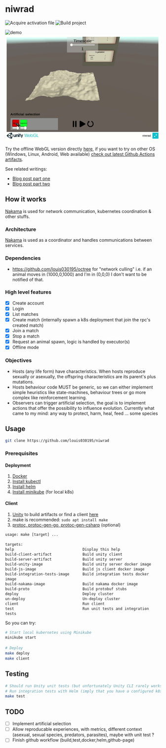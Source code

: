 
# niwrad

![Acquire activation file](https://github.com/louis030195/niwrad/workflows/Acquire%20activation%20file/badge.svg)
![Build project](https://github.com/louis030195/niwrad/workflows/Build%20project/badge.svg)

![demo](docs/images/demo.gif)
![demo](docs/images/demo2.gif)

Try the offline WebGL version directly [here](http://louis030195.com/niwrad), if you want to try on other OS (Windows, Linux, Android, Web available) [check out latest Github Actions artifacts](https://github.com/louis030195/niwrad/actions).

See related writings:

* [Blog post part one](https://medium.com/swlh/a-simulation-of-evolution-part-one-62a1acfb009a)
* [Blog post part two](https://medium.com/@louis.beaumont/a-simulation-of-evolution-two-b26664d159a5)

## How it works

[Nakama](https://github.com/heroiclabs/nakama) is used for network communication, kubernetes coordination & other stuffs.

### Architecture

[Nakama](https://github.com/heroiclabs/nakama) is used as a coordinator and handles communications between services.  

### Dependencies

* <https://github.com/louis030195/octree> for "network culling" i.e. if an animal moves in (1000,0,1000) and I'm in (0,0,0) I don't want to be notified of that.

### High level features

* [x] Create account
* [x] Login
* [x] List matches
* [x] Create match (internally spawn a k8s deployment that join the rpc's created match)
* [x] Join a match
* [x] Stop a match
* [x] Request an animal spawn, logic is handled by executor(s)
* [x] Offline mode

### Objectives

* Hosts (any life form) have characteristics. When hosts reproduce sexually or asexually, the offspring characteristics are its parent's plus mutations.
* Hosts behaviour code MUST be generic, so we can either implement simple heuristics like state-machines, behaviour trees or go more complex like reinforcement learning.
* Observers can trigger artificial selection, the goal is to implement actions that offer the possibility to influence evolution. Currently what came to my mind: any way to protect, harm, heal, feed ... some species

## Usage

```bash
git clone https://github.com/louis030195/niwrad
```

### Prerequisites

#### Deployment

1. [Docker](https://www.docker.com)
2. [Install kubectl](https://kubernetes.io/docs/tasks/tools/install-kubectl/)
3. [Install helm](https://helm.sh/docs/intro/install/)
4. [Install minikube](https://kubernetes.io/docs/tasks/tools/install-minikube/) (for local k8s)

#### Client

1. [Unity](https://unity.com) to build artifacts or find a client [here](https://github.com/louis030195/niwrad/actions?query=workflow%3A%22Build+project%22)
2. make is recommended: `sudo apt install make`
3. [protoc, protoc-gen-go, protoc-gen-csharp](https://github.com/protocolbuffers/protobuf) (optional)

```make
usage: make [target] ...

targets:
help                               Display this help
build-client-artifact              Build unity client
build-server-artifact              Build unity server
build-unity-image                  Build unity server docker image
build-js-image                     Build js client docker image
build-integration-tests-image      Build integration tests docker image
build-nakama-image                 Build nakama docker image
build-proto                        Build protobuf stubs
deploy                             Deploy cluster
un-deploy                          Un-deploy cluster
client                             Run client
test                               Run unit tests and integration tests
```

So you can try:

```bash
# Start local kubernetes using Minikube
minikube start

# Deploy
make deploy
make client
```

## Testing

```bash
# Should run Unity unit tests (but unfortunately Unity CLI rarely works on Ubuntu 20.04 at least so it Seg Fault)
# Run integration tests with Helm (imply that you have a configured k8s/k3s cluster, Helm)
make test
```

## TODO

* [ ] Implement artificial selection
* [ ] Allow reproducable experiences, with metrics, different context (asexual, sexual species, predators, parasites), maybe with unit test ?
* [ ] Finish github workflow (build,test,docker,helm,github-page)

